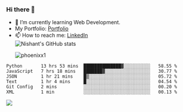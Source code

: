### Hi there 👋

<!--
**phoenixx1/phoenixx1** is a ✨ _special_ ✨ repository because its `README.md` (this file) appears on your GitHub profile.

Here are some ideas to get you started:

- 🔭 I’m currently working on ...
- 🌱 I’m currently learning ...
- 👯 I’m looking to collaborate on ...
- 🤔 I’m looking for help with ...
- 💬 Ask me about ...
- 📫 How to reach me: ...
- 😄 Pronouns: ...
- ⚡ Fun fact: ...
-->
- 🌱 I’m currently learning Web Development.
- My Portfolio: [Portfolio](https://phoenixx1.github.io/)
- 📫 How to reach me: [LinkedIn](https://www.linkedin.com/in/nishant-saxena-2609/)  
![Nishant's GitHub stats](https://github-readme-stats.vercel.app/api?username=phoenixx1&count_private=true)<p><img align="center" src="https://github-readme-streak-stats.herokuapp.com/?user=phoenixx1&" alt="phoenixx1" /></p>  
<!--START_SECTION:waka-->

```text
Python       13 hrs 53 mins  ██████████████▓░░░░░░░░░░   58.55 %
JavaScript   7 hrs 18 mins   ███████▓░░░░░░░░░░░░░░░░░   30.77 %
JSON         1 hr 21 mins    █▒░░░░░░░░░░░░░░░░░░░░░░░   05.72 %
Text         1 hr 4 mins     █░░░░░░░░░░░░░░░░░░░░░░░░   04.54 %
Git Config   2 mins          ░░░░░░░░░░░░░░░░░░░░░░░░░   00.20 %
XML          1 min           ░░░░░░░░░░░░░░░░░░░░░░░░░   00.13 %
```

<!--END_SECTION:waka-->

![](https://komarev.com/ghpvc/?username=phoenixx1&style=plastic)

<!-- ![Visitor Count](https://profile-counter.glitch.me/phoenixx1/count.svg) -->
